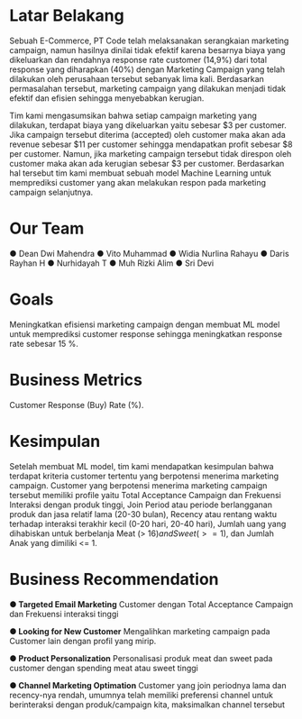 # Latar Belakang
Sebuah E-Commerce, PT Code telah melaksanakan serangkaian marketing campaign, namun hasilnya dinilai tidak efektif karena besarnya biaya yang dikeluarkan dan rendahnya response rate customer (14,9%) dari total response yang diharapkan (40%) dengan Marketing Campaign yang telah dilakukan oleh perusahaan tersebut sebanyak lima kali. Berdasarkan permasalahan tersebut, marketing campaign yang dilakukan menjadi tidak efektif dan efisien sehingga menyebabkan kerugian. 

Tim kami mengasumsikan bahwa setiap campaign marketing yang dilakukan, terdapat biaya yang dikeluarkan yaitu sebesar $3 per customer. Jika campaign tersebut diterima (accepted) oleh customer maka akan ada revenue sebesar $11 per customer sehingga mendapatkan profit sebesar $8 per customer. Namun, jika marketing campaign tersebut tidak direspon oleh customer maka akan ada kerugian sebesar $3 per customer. Berdasarkan hal tersebut tim kami membuat sebuah model Machine Learning untuk memprediksi customer yang akan melakukan respon pada marketing campaign selanjutnya.

# Our Team
● Dean Dwi Mahendra
● Vito Muhammad
● Widia Nurlina Rahayu
● Daris Rayhan H
● Nurhidayah T
● Muh Rizki Alim
● Sri Devi

# Goals
Meningkatkan efisiensi marketing campaign dengan membuat ML model untuk memprediksi customer response sehingga meningkatkan response rate sebesar 15 %.


# Business Metrics
Customer Response (Buy) Rate (%).


# Kesimpulan
Setelah membuat ML model, tim kami mendapatkan kesimpulan bahwa terdapat kriteria customer tertentu yang berpotensi menerima marketing campaign. Customer yang berpotensi menerima marketing campaign tersebut memiliki profile yaitu Total Acceptance Campaign dan Frekuensi Interaksi dengan produk tinggi, Join Period atau periode berlangganan produk dan jasa relatif lama (20-30 bulan), Recency atau rentang waktu terhadap interaksi terakhir kecil (0-20 hari, 20-40 hari), Jumlah uang yang dihabiskan untuk berbelanja Meat (> 16$) and Sweet (>= 1$), dan Jumlah Anak yang dimiliki <= 1.


# Business Recommendation
**● Targeted Email Marketing**
Customer dengan Total Acceptance Campaign dan Frekuensi interaksi tinggi

**● Looking for New Customer**
Mengalihkan marketing campaign pada Customer lain dengan profil yang mirip.

**● Product Personalization**
Personalisasi produk meat dan sweet pada customer dengan spending meat atau sweet tinggi

**● Channel Marketing Optimation**
Customer yang join periodnya lama dan recency-nya rendah, umumnya telah memiliki preferensi channel untuk berinteraksi dengan produk/campaign kita, maksimalkan channel tersebut
